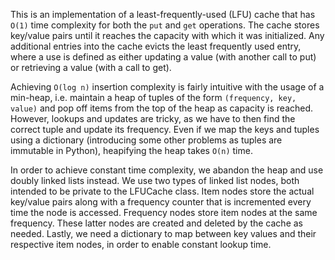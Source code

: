 This is an implementation of a least-frequently-used (LFU) cache that has `O(1)` time complexity for both the `put` and `get` operations.  The cache stores key/value pairs until it reaches the capacity with which it was initialized.  Any additional entries into the cache evicts the least frequently used entry, where a use is defined as either updating a value (with another call to put) or retrieving a value (with a call to get).

Achieving `O(log n)` insertion complexity is fairly intuitive with the usage of a min-heap, i.e. maintain a heap of tuples of the form `(frequency, key, value)` and pop off items from the top of the heap as capacity is reached. However, lookups and updates are tricky, as we have to then find the correct tuple and update its frequency.  Even if we map the keys and tuples using a dictionary (introducing some other problems as tuples are immutable in Python), heapifying the heap takes `O(n)` time.

In order to achieve constant time complexity, we abandon the heap and use doubly linked lists instead.  We use two types of linked list nodes, both intended to be private to the LFUCache class.  Item nodes store the actual key/value pairs along with a frequency counter that is incremented every time the node is accessed.  Frequency nodes store item nodes at the same frequency.  These latter nodes are created and deleted by the cache as needed.  Lastly, we need a dictionary to map between key values and their respective item nodes, in order to enable constant lookup time.  